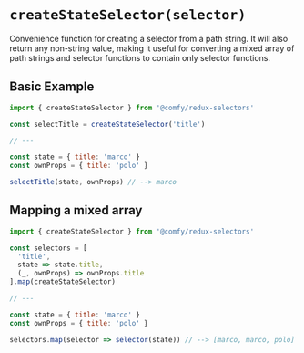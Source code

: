 # `createStateSelector(selector)`

Convenience function for creating a selector from a path string. It will also return any non-string value, making it useful for converting a mixed array of path strings and selector functions to contain only selector functions.

## Basic Example

```js
import { createStateSelector } from '@comfy/redux-selectors'

const selectTitle = createStateSelector('title')

// ---

const state = { title: 'marco' }
const ownProps = { title: 'polo' }

selectTitle(state, ownProps) // --> marco
```

## Mapping a mixed array

```js
import { createStateSelector } from '@comfy/redux-selectors'

const selectors = [
  'title',
  state => state.title,
  (_, ownProps) => ownProps.title
].map(createStateSelector)

// ---

const state = { title: 'marco' }
const ownProps = { title: 'polo' }

selectors.map(selector => selector(state)) // --> [marco, marco, polo]
```
